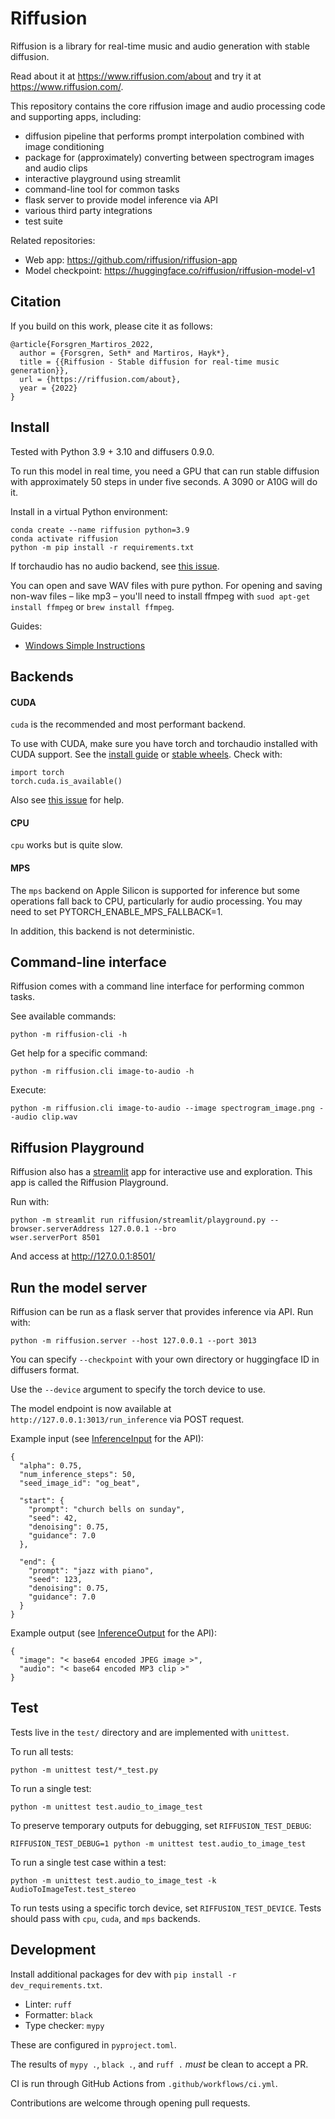 # Riffusion

Riffusion is a library for real-time music and audio generation with stable diffusion.

Read about it at https://www.riffusion.com/about and try it at https://www.riffusion.com/.

This repository contains the core riffusion image and audio processing code and supporting apps,
including:

 * diffusion pipeline that performs prompt interpolation combined with image conditioning
 * package for (approximately) converting between spectrogram images and audio clips
 * interactive playground using streamlit
 * command-line tool for common tasks
 * flask server to provide model inference via API
 * various third party integrations
 * test suite

Related repositories:
* Web app: https://github.com/riffusion/riffusion-app
* Model checkpoint: https://huggingface.co/riffusion/riffusion-model-v1

## Citation

If you build on this work, please cite it as follows:

```
@article{Forsgren_Martiros_2022,
  author = {Forsgren, Seth* and Martiros, Hayk*},
  title = {{Riffusion - Stable diffusion for real-time music generation}},
  url = {https://riffusion.com/about},
  year = {2022}
}
```

## Install

Tested with Python 3.9 + 3.10 and diffusers 0.9.0.

To run this model in real time, you need a GPU that can run stable diffusion with approximately 50
steps in under five seconds. A 3090 or A10G will do it.

Install in a virtual Python environment:
```
conda create --name riffusion python=3.9
conda activate riffusion
python -m pip install -r requirements.txt
```

If torchaudio has no audio backend, see
[this issue](https://github.com/riffusion/riffusion/issues/12).

You can open and save WAV files with pure python. For opening and saving non-wav files – like mp3 –
you'll need to install ffmpeg with `suod apt-get install ffmpeg` or `brew install ffmpeg`.

Guides:
* [Windows Simple Instructions](https://www.reddit.com/r/riffusion/comments/zrubc9/installation_guide_for_riffusion_app_inference/)

## Backends

#### CUDA
`cuda` is the recommended and most performant backend.

To use with CUDA, make sure you have torch and torchaudio installed with CUDA support. See the
[install guide](https://pytorch.org/get-started/locally/) or
[stable wheels](https://download.pytorch.org/whl/torch_stable.html). Check with:

```python3
import torch
torch.cuda.is_available()
```

Also see [this issue](https://github.com/riffusion/riffusion/issues/3) for help.

#### CPU
`cpu` works but is quite slow.

#### MPS
The `mps` backend on Apple Silicon is supported for inference but some operations fall back to CPU,
particularly for audio processing. You may need to set
PYTORCH_ENABLE_MPS_FALLBACK=1.

In addition, this backend is not deterministic.

## Command-line interface

Riffusion comes with a command line interface for performing common tasks.

See available commands:
```
python -m riffusion-cli -h
```

Get help for a specific command:
```
python -m riffusion.cli image-to-audio -h
```

Execute:
```
python -m riffusion.cli image-to-audio --image spectrogram_image.png --audio clip.wav
```

## Riffusion Playground

Riffusion also has a [streamlit](https://streamlit.io/) app for interactive use and exploration.
This app is called the Riffusion Playground.

Run with:
```
python -m streamlit run riffusion/streamlit/playground.py --browser.serverAddress 127.0.0.1 --bro
wser.serverPort 8501
```

And access at http://127.0.0.1:8501/

## Run the model server

Riffusion can be run as a flask server that provides inference via API. Run with:

```
python -m riffusion.server --host 127.0.0.1 --port 3013
```

You can specify `--checkpoint` with your own directory or huggingface ID in diffusers format.

Use the `--device` argument to specify the torch device to use.

The model endpoint is now available at `http://127.0.0.1:3013/run_inference` via POST request.

Example input (see [InferenceInput](https://github.com/hmartiro/riffusion-inference/blob/main/riffusion/datatypes.py#L28) for the API):
```
{
  "alpha": 0.75,
  "num_inference_steps": 50,
  "seed_image_id": "og_beat",

  "start": {
    "prompt": "church bells on sunday",
    "seed": 42,
    "denoising": 0.75,
    "guidance": 7.0
  },

  "end": {
    "prompt": "jazz with piano",
    "seed": 123,
    "denoising": 0.75,
    "guidance": 7.0
  }
}
```

Example output (see [InferenceOutput](https://github.com/hmartiro/riffusion-inference/blob/main/riffusion/datatypes.py#L54) for the API):
```
{
  "image": "< base64 encoded JPEG image >",
  "audio": "< base64 encoded MP3 clip >"
}
```

## Test
Tests live in the `test/` directory and are implemented with `unittest`.

To run all tests:
```
python -m unittest test/*_test.py
```

To run a single test:
```
python -m unittest test.audio_to_image_test
```

To preserve temporary outputs for debugging, set `RIFFUSION_TEST_DEBUG`:
```
RIFFUSION_TEST_DEBUG=1 python -m unittest test.audio_to_image_test
```

To run a single test case within a test:
```
python -m unittest test.audio_to_image_test -k AudioToImageTest.test_stereo
```

To run tests using a specific torch device, set `RIFFUSION_TEST_DEVICE`. Tests should pass with
`cpu`, `cuda`, and `mps` backends.

## Development
Install additional packages for dev with `pip install -r dev_requirements.txt`.

* Linter: `ruff`
* Formatter: `black`
* Type checker: `mypy`

These are configured in `pyproject.toml`.

The results of `mypy .`, `black .`, and `ruff .` *must* be clean to accept a PR.

CI is run through GitHub Actions from `.github/workflows/ci.yml`.

Contributions are welcome through opening pull requests.
